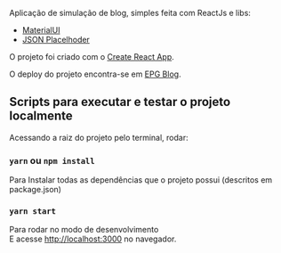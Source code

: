 Aplicação de simulação de blog, simples feita com ReactJs e libs:
- [MaterialUI](https://material-ui.com/pt/)
- [JSON Placelhoder](https://jsonplaceholder.typicode.com)

O projeto foi criado com o [Create React App](https://github.com/facebook/create-react-app).

O deploy do projeto encontra-se em [EPG Blog](https://sossego-frontend-teste-git-master.edsonpaulo.vercel.app/).


## Scripts para executar e testar o projeto localmente

Acessando a raiz do projeto pelo terminal, rodar:

### `yarn` ou `npm install`

Para Instalar todas as dependências que o projeto possui (descritos em package.json) 

### `yarn start`

Para rodar no modo de desenvolvimento<br />
E acesse [http://localhost:3000](http://localhost:3000) no navegador.
